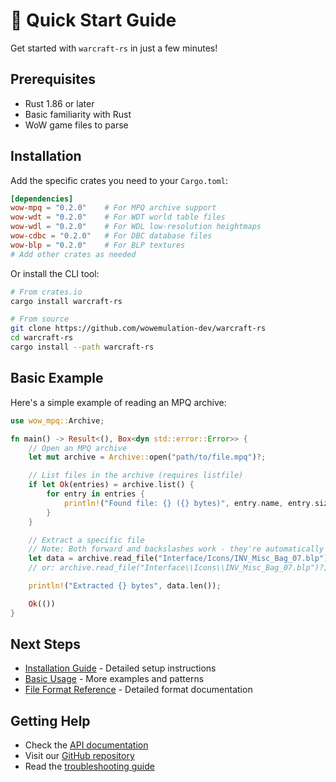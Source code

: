 # 🚀 Quick Start Guide

Get started with `warcraft-rs` in just a few minutes!

## Prerequisites

- Rust 1.86 or later
- Basic familiarity with Rust
- WoW game files to parse

## Installation

Add the specific crates you need to your `Cargo.toml`:

```toml
[dependencies]
wow-mpq = "0.2.0"    # For MPQ archive support
wow-wdt = "0.2.0"    # For WDT world table files
wow-wdl = "0.2.0"    # For WDL low-resolution heightmaps
wow-cdbc = "0.2.0"   # For DBC database files
wow-blp = "0.2.0"    # For BLP textures
# Add other crates as needed
```

Or install the CLI tool:

```bash
# From crates.io
cargo install warcraft-rs

# From source
git clone https://github.com/wowemulation-dev/warcraft-rs
cd warcraft-rs
cargo install --path warcraft-rs
```

## Basic Example

Here's a simple example of reading an MPQ archive:

```rust
use wow_mpq::Archive;

fn main() -> Result<(), Box<dyn std::error::Error>> {
    // Open an MPQ archive
    let mut archive = Archive::open("path/to/file.mpq")?;

    // List files in the archive (requires listfile)
    if let Ok(entries) = archive.list() {
        for entry in entries {
            println!("Found file: {} ({} bytes)", entry.name, entry.size);
        }
    }

    // Extract a specific file
    // Note: Both forward and backslashes work - they're automatically converted
    let data = archive.read_file("Interface/Icons/INV_Misc_Bag_07.blp")?;
    // or: archive.read_file("Interface\\Icons\\INV_Misc_Bag_07.blp")?;

    println!("Extracted {} bytes", data.len());

    Ok(())
}
```

## Next Steps

- [Installation Guide](installation.md) - Detailed setup instructions
- [Basic Usage](basic-usage.md) - More examples and patterns
- [File Format Reference](../formats/README.md) - Detailed format documentation

## Getting Help

- Check the [API documentation](https://docs.rs/warcraft-rs)
- Visit our [GitHub repository](https://github.com/wowemulation-dev/warcraft-rs)
- Read the [troubleshooting guide](troubleshooting.md)
